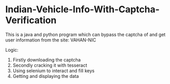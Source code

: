 # Indian-Vehicle-Info-With-Captcha-Verification
This is a java and python program which can bypass the captcha of and get user information from the site: VAHAN-NIC

Logic:
1. Firstly downloading the captcha
2. Secondly cracking it with tesseract 
3. Using selenium to interact and fill keys
4. Getting and displaying the data
